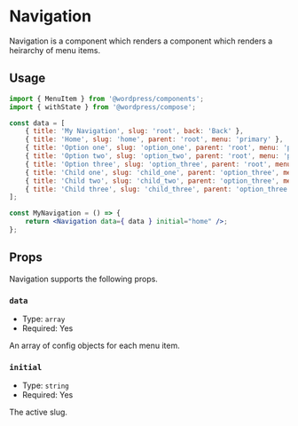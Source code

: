 # Navigation

Navigation is a component which renders a component which renders a heirarchy of menu items.

## Usage

```jsx
import { MenuItem } from '@wordpress/components';
import { withState } from '@wordpress/compose';

const data = [
    { title: 'My Navigation', slug: 'root', back: 'Back' },
    { title: 'Home', slug: 'home', parent: 'root', menu: 'primary' },
    { title: 'Option one', slug: 'option_one', parent: 'root', menu: 'primary' },
    { title: 'Option two', slug: 'option_two', parent: 'root', menu: 'primary' },
    { title: 'Option three', slug: 'option_three', parent: 'root', menu: 'secondary' },
    { title: 'Child one', slug: 'child_one', parent: 'option_three', menu: 'primary' },
    { title: 'Child two', slug: 'child_two', parent: 'option_three', menu: 'primary' },
    { title: 'Child three', slug: 'child_three', parent: 'option_three', menu: 'primary' },
];

const MyNavigation = () => {
    return <Navigation data={ data } initial="home" />;
};
```

## Props

Navigation supports the following props.

### `data`

- Type: `array`
- Required: Yes

An array of config objects for each menu item.

### `initial`

- Type: `string`
- Required: Yes

The active slug.